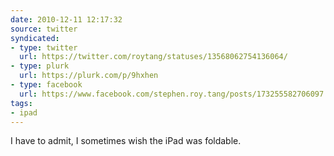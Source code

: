 ```yaml
---
date: 2010-12-11 12:17:32
source: twitter
syndicated:
- type: twitter
  url: https://twitter.com/roytang/statuses/13568062754136064/
- type: plurk
  url: https://plurk.com/p/9hxhen
- type: facebook
  url: https://www.facebook.com/stephen.roy.tang/posts/173255582706097
tags:
- ipad
---
```


I have to admit, I sometimes wish the iPad was foldable.